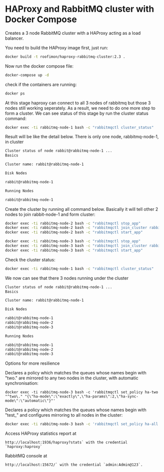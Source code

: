 # HAProxy and RabbitMQ cluster with Docker Compose

Creates a 3 node RabbitMQ cluster with a HAProxy acting as a load balancer.

You need to build the HAProxy image first, just run:
```sh
docker build -t roofimon/haproxy-rabbitmq-cluster:2.3 .
```

Now run the docker compose file:
```sh
docker-compose up -d
```

check if the containers are running:
```sh
docker ps
```

At this stage haproxy can connect to all 3 nodes of rabbitmq but those 3 nodes still working seperately. As a result, we need to do one more step to form a cluster.
We can see status of this stage by run the cluster status command:
```sh
docker exec -ti rabbitmq-node-1 bash -c "rabbitmqctl cluster_status"
```
Result will be like the detail below. There is only one node, rabbitmq-node-1, in cluster
```sh
Cluster status of node rabbit@rabbitmq-node-1 ...
Basics

Cluster name: rabbit@rabbitmq-node-1

Disk Nodes

rabbit@rabbitmq-node-1

Running Nodes

rabbit@rabbitmq-node-1
```

Create the cluster by running all command below. Basically it will tell other 2 nodes to join rabbit-node-1 and form cluster:
```sh
docker exec -ti rabbitmq-node-2 bash -c "rabbitmqctl stop_app"
docker exec -ti rabbitmq-node-2 bash -c "rabbitmqctl join_cluster rabbit@rabbitmq-node-1"
docker exec -ti rabbitmq-node-2 bash -c "rabbitmqctl start_app"

docker exec -ti rabbitmq-node-3 bash -c "rabbitmqctl stop_app"
docker exec -ti rabbitmq-node-3 bash -c "rabbitmqctl join_cluster rabbit@rabbitmq-node-1"
docker exec -ti rabbitmq-node-3 bash -c "rabbitmqctl start_app"
```

Check the cluster status:
```sh
docker exec -ti rabbitmq-node-1 bash -c "rabbitmqctl cluster_status"
```
We now can see that there 3 nodes running under the cluster
```sh
Cluster status of node rabbit@rabbitmq-node-1 ...
Basics

Cluster name: rabbit@rabbitmq-node-1

Disk Nodes

rabbit@rabbitmq-node-1
rabbit@rabbitmq-node-2
rabbit@rabbitmq-node-3

Running Nodes

rabbit@rabbitmq-node-1
rabbit@rabbitmq-node-2
rabbit@rabbitmq-node-3
```

Options for more resilience 

Declares a policy which matches the queues whose names begin with "two." are mirrored to any two nodes in the cluster, with automatic synchronisation:
```	
docker exec -ti rabbitmq-node-3 bash -c 'rabbitmqctl set_policy ha-two "^two\." "{\"ha-mode\":\"exactly\",\"ha-params\":2,\"ha-sync-mode\":\"automatic\"}"'
```

Declares a policy which matches the queues whose names begin with "test_" and configures mirroring to all nodes in the cluster:
```sh
docker exec -ti rabbitmq-node-3 bash -c 'rabbitmqctl set_policy ha-all "^test\_" "{\"ha-mode\":\"all\"}"'
```

Access HAProxy statistics report at 
```
http://localhost:1936/haproxy?stats` with the credential `haproxy:haproxy`
```
RabbitMQ console at 
```
http://localhost:15672/` with the credential `admin:Admin@123`.
```
